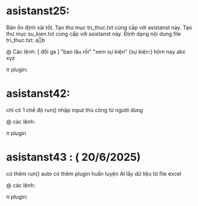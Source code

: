 # asistanst25:
Bản ổn định xài tốt.
Tạo thư mục tri_thuc.txt cùng cấp với asistanst này.
Tạo thư mục su_kien.txt cùng cấp với asistanst này.
Định dạng nội dung file tri_thuc.txt: a||b 

@ Các lệnh:
[ đổi ga ] "bao lâu rồi"
"xem sự kiện"
{sự kiện:} hôm nay abc xyz

π plugin: 

# asistanst42:
chỉ có 1 chế độ run() nhập input thủ công từ người dùng

@ các lệnh: 

π plugin 

# asistanst43 : ( 20/6/2025)
có thêm run() auto
có thêm plugin huấn luyện AI lấy dữ liệu từ file excel 

@ các lệnh:

π plugin:
